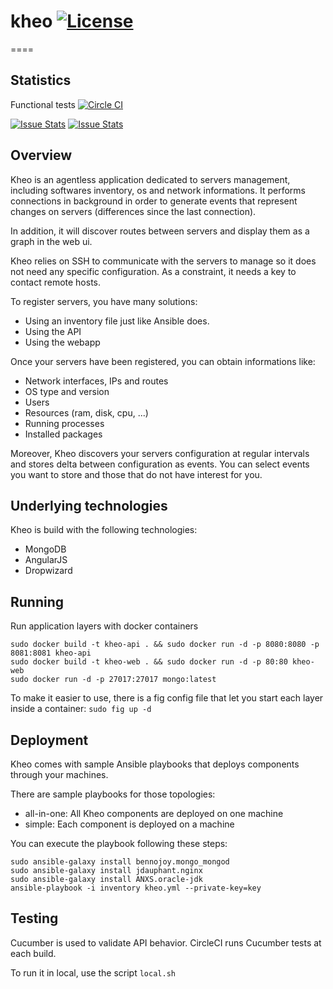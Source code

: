 # kheo [![License](http://img.shields.io/:license-mit-blue.svg)](http://doge.mit-license.org)
====

## Statistics
Functional tests    [![Circle CI](https://circleci.com/gh/migibert/kheo/tree/master.svg?style=svg)](https://circleci.com/gh/migibert/kheo/tree/master)

[![Issue Stats](http://issuestats.com/github/migibert/kheo/badge/pr)](http://issuestats.com/github/migibert/kheo)
[![Issue Stats](http://issuestats.com/github/migibert/kheo/badge/issue)](http://issuestats.com/github/migibert/kheo)

## Overview
Kheo is an agentless application dedicated to servers management, including softwares inventory, os and network informations. It performs connections in background in order to generate events that represent changes on servers (differences since the last connection).

In addition, it will discover routes between servers and display them as a graph in the web ui.

Kheo relies on SSH to communicate with the servers to manage so it does not need any specific configuration. As a constraint, it needs a key to contact remote hosts.

To register servers, you have many solutions:
- Using an inventory file just like Ansible does.
- Using the API
- Using the webapp

Once your servers have been registered, you can obtain informations like:
- Network interfaces, IPs and routes
- OS type and version
- Users
- Resources (ram, disk, cpu, ...)
- Running processes
- Installed packages
 
Moreover, Kheo discovers your servers configuration at regular intervals and stores delta between configuration as events. You can select events you want to store and those that do not have interest for you.

## Underlying technologies
Kheo is build with the following technologies:
- MongoDB
- AngularJS
- Dropwizard   

## Running
Run application layers with docker containers
```
sudo docker build -t kheo-api . && sudo docker run -d -p 8080:8080 -p 8081:8081 kheo-api
sudo docker build -t kheo-web . && sudo docker run -d -p 80:80 kheo-web
sudo docker run -d -p 27017:27017 mongo:latest
```

To make it easier to use, there is a fig config file that let you start each layer inside a container:
```sudo fig up -d```

## Deployment
Kheo comes with sample Ansible playbooks that deploys components through your machines.

There are sample playbooks for those topologies:
- all-in-one: All Kheo components are deployed on one machine
- simple: Each component is deployed on a machine

You can execute the playbook following these steps:
```
sudo ansible-galaxy install bennojoy.mongo_mongod
sudo ansible-galaxy install jdauphant.nginx
sudo ansible-galaxy install ANXS.oracle-jdk
ansible-playbook -i inventory kheo.yml --private-key=key
```

## Testing
Cucumber is used to validate API behavior. CircleCI runs Cucumber tests at each build. 

To run it in local, use the script `local.sh`
